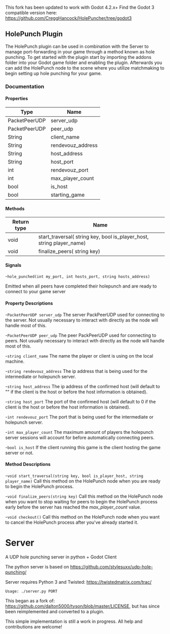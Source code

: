 This fork has been updated to work with Godot 4.2.x+
Find the Godot 3 compatible version here: https://github.com/CreggHancock/HolePuncher/tree/godot3

## HolePunch Plugin

The HolePunch plugin can be used in combination with the Server to manage port-forwarding in your game through a method known as hole punching. To get started with the plugin start by importing the addons folder into your Godot game folder and enabling the plugin. Afterwards you can add the HolePunch node to the scene where you utilize matchmaking to begin setting up hole punching for your game.


### Documentation


#### Properties

| Type        | Name            |
| ----------- | --------------- |
|PacketPeerUDP|server_udp       |
|PacketPeerUDP|peer_udp         |
| String      |client_name      |
| String      |rendevouz_address|
| String      |host_address     |
| String      |host_port        |
| int         |rendevouz_port   |
| int         |max_player_count |
| bool        |is_host          |
| bool        |starting_game    |

#### Methods

| Return type | Name                                                                  |
| ----------- | ----------------------------------------------------------------------|
| void        | start_traversal( string key, bool is_player_host, string player_name) |
| void        | finalize_peers( string key)                                           |

#### Signals

-`hole_punched(int my_port, int hosts_port, string hosts_address)`

Emitted when all peers have completed their holepunch and are ready to connect to your game server

#### Property Descriptions

-`PacketPeerUDP server_udp` The server PackPeerUDP used for connecting to the server. Not usually necessary to interact with directly as the node will handle most of this.


-`PacketPeerUDP peer_udp` The peer PackPeerUDP used for connecting to peers. Not usually necessary to interact with directly as the node will handle most of this.

-`string client_name` The name the player or client is using on the local machine.

-`string rendevouz_address` The ip address that is being used for the intermediate or holepunch server.

-`string host_address` The ip address of the confirmed host (will default to "" if the client is the host or before the host information is obtained).

-`string host_port` The port of the confirmed host (will default to 0 if the client is the host or before the host information is obtained).

-`int rendevouz_port` The port that is being used for the intermediate or holepunch server.

-`int max_player_count` The maximum amount of players the holepunch server sessions will account for before automatically connecting peers.

-`bool is_host` If the client running this game is the client hosting the game server or not.


#### Method Descriptions

-`void start_traversal(string key, bool is_player_host, string player_name)` Call this method on the HolePunch node when you are ready to begin the HolePunch process. 

-`void finalize_peers(string key)` Call this method on the HolePunch node when you want to stop waiting for peers to begin the HolePunch process early before the server has reached the *max_player_count* value.

-`void checkout()` Call this method on the HolePunch node when you want to cancel the HolePunch process after you've already started it.


# Server
 A UDP hole punching server in python + Godot Client

The python server is based on https://github.com/stylesuxx/udp-hole-punching/

Server requires Python 3 and Twisted: https://twistedmatrix.com/trac/

`Usage: ./server.py PORT`



This began as a fork of: https://github.com/dalton5000/tyson/blob/master/LICENSE, but has since been reimplemented
and converted to a plugin.

This simple implementation is still a work in progress. All help and contributions are welcome!



